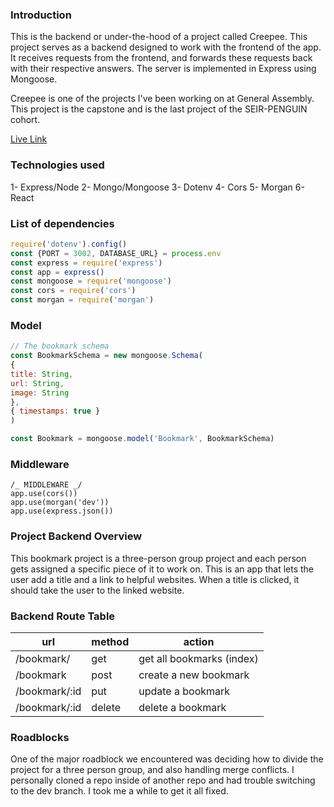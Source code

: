 ###  Introduction
This is the backend or under-the-hood of a project called Creepee. This project serves as a  backend designed to work with the frontend of the app. It receives requests from the frontend, and forwards these requests back with their respective answers. The server is implemented in Express using Mongoose. 

Creepee is one of the projects I've been working on at General Assembly. This project is the capstone and is the last project of the SEIR-PENGUIN cohort.
 
 <a href="https://fervent-lamarr-383302.netlify.app/">Live Link</a>


### Technologies used
1- Express/Node
2- Mongo/Mongoose 
3- Dotenv 
4- Cors 
5- Morgan
6- React

### List of dependencies
```js
require('dotenv').config()
const {PORT = 3002, DATABASE_URL} = process.env
const express = require('express')
const app = express()
const mongoose = require('mongoose')
const cors = require('cors')
const morgan = require('morgan')
```


### Model
```js
// The bookmark schema
const BookmarkSchema = new mongoose.Schema(
{
title: String,
url: String,
image: String
},
{ timestamps: true }
)

const Bookmark = mongoose.model('Bookmark', BookmarkSchema)
```

### Middleware
```Js
/_ MIDDLEWARE _/
app.use(cors())
app.use(morgan('dev'))
app.use(express.json())
```

### Project Backend Overview
This bookmark project is a three-person group project and each person gets assigned a specific piece of it to work on. This is an app that lets the user add a title and a link to helpful websites. When a title is clicked, it should take the user to the linked website.

### Backend Route Table
| url             | method | action                       |
| --------------- | ------ | ---------------------------- |
| /bookmark/      | get    | get all bookmarks (index)    |
| /bookmark       | post  | create a new bookmark         |
| /bookmark/:id   | put    | update a bookmark            |
| /bookmark/:id   | delete | delete a bookmark            |

### Roadblocks
One of the major roadblock we encountered was deciding how to divide the project for a three person group, and also handling merge conflicts. I personally cloned a repo inside of another repo and had trouble switching to the dev branch. I took me a while to get it all fixed.